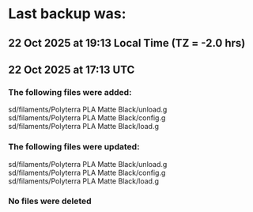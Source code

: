 # Last backup was:
## 22 Oct 2025 at 19:13 Local Time (TZ = -2.0 hrs)  
## 22 Oct 2025 at 17:13 UTC 

### The following files were added:
sd/filaments/Polyterra PLA Matte Black/unload.g<br>sd/filaments/Polyterra PLA Matte Black/config.g<br>sd/filaments/Polyterra PLA Matte Black/load.g<br>
### The following files were updated:
sd/filaments/Polyterra PLA Matte Black/unload.g<br>sd/filaments/Polyterra PLA Matte Black/config.g<br>sd/filaments/Polyterra PLA Matte Black/load.g<br>
### No files were deleted 
